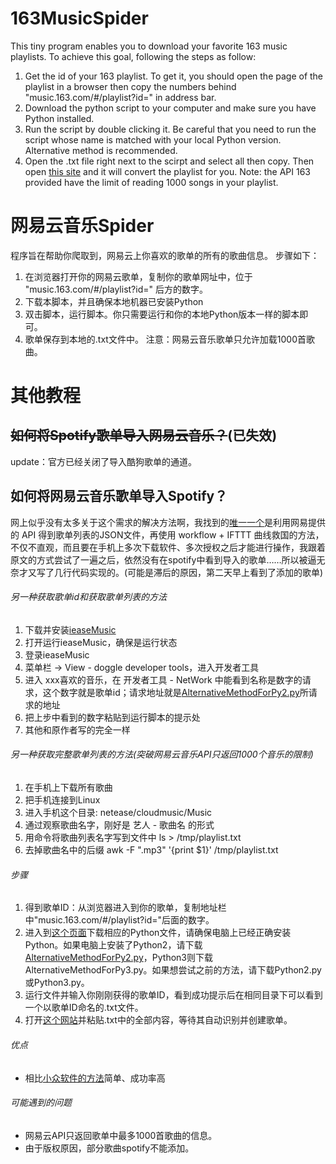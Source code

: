 # 163MusicSpider
This tiny program enables you to download your favorite 163 music playlists.
To achieve this goal, following the steps as follow:
1. Get the id of your 163 playlist. To get it, you should open the page of the playlist in a browser then copy the numbers behind "music.163.com/#/playlist?id=" in address bar. 
2. Download the python script to your computer and make sure you have Python installed.
3. Run the script by double clicking it. Be careful that you need to run the script whose name is matched with your local Python version. Alternative method is recommended.
4. Open the .txt file right next to the scirpt and select all then copy. Then open [this site](http://spotlistr.herokuapp.com/#/search/textbox) and it will convert the playlist for you.
Note: the API 163 provided have the limit of reading 1000 songs in your playlist. 

# 网易云音乐Spider
程序旨在帮助你爬取到，网易云上你喜欢的歌单的所有的歌曲信息。
步骤如下：
1. 在浏览器打开你的网易云歌单，复制你的歌单网址中，位于 "music.163.com/#/playlist?id=" 后方的数字。
2. 下载本脚本，并且确保本地机器已安装Python
3. 双击脚本，运行脚本。你只需要运行和你的本地Python版本一样的脚本即可。
4. 歌单保存到本地的.txt文件中。
注意：网易云音乐歌单只允许加载1000首歌曲。

# 其他教程

## ~~如何将Spotify歌单导入网易云音乐？~~(已失效)
update：官方已经关闭了导入酷狗歌单的通道。

## 如何将网易云音乐歌单导入Spotify？
网上似乎没有太多关于这个需求的解决方法啊，我找到的[唯一一个](https://sspai.com/post/36542)是利用网易提供的 API 得到歌单列表的JSON文件，再使用 workflow + IFTTT 曲线救国的方法，不仅不直观，而且要在手机上多次下载软件、多次授权之后才能进行操作，我跟着原文的方式尝试了一遍之后，依然没有在spotify中看到导入的歌单……所以被逼无奈才又写了几行代码实现的。(可能是滞后的原因，第二天早上看到了添加的歌单)

###### 另一种获取歌单id和获取歌单列表的方法
1. 下载并安装[ieaseMusic](https://github.com/trazyn/ieaseMusic)
2. 打开运行ieaseMusic，确保是运行状态
3. 登录ieaseMusic
4. 菜单栏 -> View - doggle developer tools，进入开发者工具
5. 进入 xxx喜欢的音乐，在 开发者工具 - NetWork 中能看到名称是数字的请求，这个数字就是歌单id；请求地址就是[AlternativeMethodForPy2.py](https://github.com/nlpsuge/163MusicToSpotify/blob/master/AlternativeMethodForPy2ViaIeaseMusic.py)所请求的地址
6. 把上步中看到的数字粘贴到运行脚本的提示处
7. 其他和原作者写的完全一样

###### 另一种获取完整歌单列表的方法(突破网易云音乐API只返回1000个音乐的限制)
1. 在手机上下载所有歌曲
2. 把手机连接到Linux
3. 进入手机这个目录: netease/cloudmusic/Music
4. 通过观察歌曲名字，刚好是 艺人 - 歌曲名 的形式
5. 用命令将歌曲列表名字写到文件中
   ls > /tmp/playlist.txt
6. 去掉歌曲名中的后缀
   awk  -F ".mp3" '{print $1}' /tmp/playlist.txt

###### 步骤

1. 得到歌单ID：从浏览器进入到你的歌单，复制地址栏中"music.163.com/#/playlist?id="后面的数字。
2. 进入到[这个页面](https://github.com/bjason/163MusicToSpotify)下载相应的Python文件，请确保电脑上已经正确安装Python。如果电脑上安装了Python2，请下载[AlternativeMethodForPy2.py](https://github.com/bjason/163MusicToSpotify/blob/master/AlternativeMethodForPy2.py)，Python3则下载AlternativeMethodForPy3.py。如果想尝试之前的方法，请下载Python2.py或Python3.py。
3. 运行文件并输入你刚刚获得的歌单ID，看到成功提示后在相同目录下可以看到一个以歌单ID命名的.txt文件。
4. 打开[这个网站](http://spotlistr.herokuapp.com/#/search/textbox)并粘贴.txt中的全部内容，等待其自动识别并创建歌单。

###### 优点
* 相比[小众软件的方法](https://sspai.com/post/36542)简单、成功率高

###### 可能遇到的问题

* 网易云API只返回歌单中最多1000首歌曲的信息。
* 由于版权原因，部分歌曲spotify不能添加。
